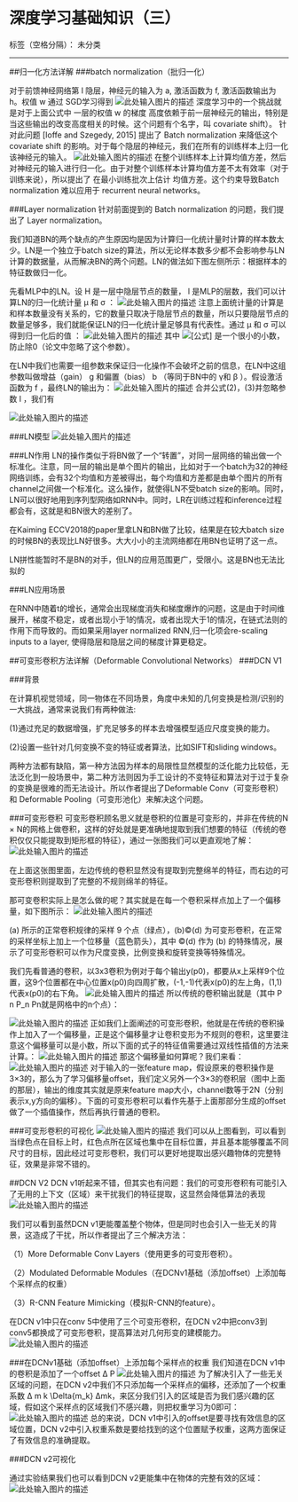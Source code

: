 ﻿# 深度学习基础知识（三）
标签（空格分隔）： 未分类

---
##归一化方法详解
###batch normalization（批归一化） 

 对于前馈神经网络第 l 隐层，神经元的输入为 a, 激活函数为 f, 激活函数输出为 h。权值 w 通过 SGD学习得到
![此处输入图片的描述][1]
 深度学习中的一个挑战就是对于上面公式中 一层的权值 w 的梯度 高度依赖于前一层神经元的输出，特别是当这些输出的改变高度相关的时候。这个问题有个名字，叫 covariate shift）。 针对此问题 [Ioffe and Szegedy, 2015] 提出了 Batch normalization 来降低这个 covariate shift 的影响。对于每个隐层的神经元，我们在所有的训练样本上归一化该神经元的输入。 
![此处输入图片的描述][2]
在整个训练样本上计算均值方差，然后对神经元的输入进行归一化。由于对整个训练样本计算均值方差不太有效率（对于训练来说），所以提出了 在最小训练批次上估计 均值方差。这个约束导致Batch normalization 难以应用于 recurrent neural networks。

###Layer normalization
针对前面提到的 Batch normalization 的问题，我们提出了 Layer normalization。

我们知道BN的两个缺点的产生原因均是因为计算归一化统计量时计算的样本数太少。LN是一个独立于batch size的算法，所以无论样本数多少都不会影响参与LN计算的数据量，从而解决BN的两个问题。LN的做法如下图左侧所示：根据样本的特征数做归一化。

先看MLP中的LN。设 H 是一层中隐层节点的数量， l 是MLP的层数，我们可以计算LN的归一化统计量 μ 和 σ  ： 
![此处输入图片的描述][3]
注意上面统计量的计算是和样本数量没有关系的，它的数量只取决于隐层节点的数量，所以只要隐层节点的数量足够多，我们就能保证LN的归一化统计量足够具有代表性。通过 μ 和 σ 可以得到归一化后的值  ：
![此处输入图片的描述][4]
其中 ![\[公式\]][5] 是一个很小的小数，防止除0（论文中忽略了这个参数）。

在LN中我们也需要一组参数来保证归一化操作不会破坏之前的信息，在LN中这组参数叫做增益（gain） g 和偏置（bias） b （等同于BN中的 γ和 β ）。假设激活函数为 f ，最终LN的输出为：
![此处输入图片的描述][6]
合并公式(2)，(3)并忽略参数 l ，我们有

![此处输入图片的描述][7]

###LN模型
![此处输入图片的描述][8]

###LN作用
LN的操作类似于将BN做了一个“转置”，对同一层网络的输出做一个标准化。注意，同一层的输出是单个图片的输出，比如对于一个batch为32的神经网络训练，会有32个均值和方差被得出，每个均值和方差都是由单个图片的所有channel之间做一个标准化。这么操作，就使得LN不受batch size的影响。同时，LN可以很好地用到序列型网络如RNN中。同时，LR在训练过程和inference过程都会有，这就是和BN很大的差别了。

在Kaiming ECCV2018的paper里拿LN和BN做了比较，结果是在较大batch size的时候BN的表现比LN好很多。大大小小的主流网络都在用BN也证明了这一点。

LN拼性能暂时不是BN的对手，但LN的应用范围更广，受限小。这是BN也无法比拟的

###LN应用场景


在RNN中随着t的增长，通常会出现梯度消失和梯度爆炸的问题，这是由于时间维展开，梯度不稳定，或者出现小于1的情况，或者出现大于1的情况，在链式法则的作用下而导致的。而如果采用layer normalized RNN,归一化项会re-scaling inputs to a layer, 使得隐层和隐层之间的梯度计算更稳定。


##可变形卷积方法详解（Deformable Convolutional Networks）
###DCN V1

###背景

在计算机视觉领域，同一物体在不同场景，角度中未知的几何变换是检测/识别的一大挑战，通常来说我们有两种做法:

(1)通过充足的数据增强，扩充足够多的样本去增强模型适应尺度变换的能力。

(2)设置一些针对几何变换不变的特征或者算法，比如SIFT和sliding windows。

两种方法都有缺陷，第一种方法因为样本的局限性显然模型的泛化能力比较低，无法泛化到一般场景中，第二种方法则因为手工设计的不变特征和算法对于过于复杂的变换是很难的而无法设计。所以作者提出了Deformable Conv（可变形卷积）和 Deformable Pooling（可变形池化）来解决这个问题。

###可变形卷积
可变形卷积顾名思义就是卷积的位置是可变形的，并非在传统的N × N的网格上做卷积，这样的好处就是更准确地提取到我们想要的特征（传统的卷积仅仅只能提取到矩形框的特征），通过一张图我们可以更直观地了解：
![此处输入图片的描述][9]

在上面这张图里面，左边传统的卷积显然没有提取到完整绵羊的特征，而右边的可变形卷积则提取到了完整的不规则绵羊的特征。

那可变卷积实际上是怎么做的呢？其实就是在每一个卷积采样点加上了一个偏移量，如下图所示：
![此处输入图片的描述][10]

(a) 所示的正常卷积规律的采样 9 个点（绿点），(b)©(d) 为可变形卷积，在正常的采样坐标上加上一个位移量（蓝色箭头），其中 ©(d) 作为 (b) 的特殊情况，展示了可变形卷积可以作为尺度变换，比例变换和旋转变换等特殊情况。

我们先看普通的卷积，以3x3卷积为例对于每个输出y(p0)，都要从x上采样9个位置，这9个位置都在中心位置x(p0)向四周扩散，(-1,-1)代表x(p0)的左上角，(1,1)代表x(p0)的右下角。
![此处输入图片的描述][11]
所以传统的卷积输出就是（其中 P n P_n Pn​就是网格中的n个点）：

![此处输入图片的描述][12]
正如我们上面阐述的可变形卷积，他就是在传统的卷积操作上加入了一个偏移量，正是这个偏移量才让卷积变形为不规则的卷积，这里要注意这个偏移量可以是小数，所以下面的式子的特征值需要通过双线性插值的方法来计算。：
![此处输入图片的描述][13]
那这个偏移量如何算呢？我们来看：
![此处输入图片的描述][14]
对于输入的一张feature map，假设原来的卷积操作是3×3的，那么为了学习偏移量offset，我们定义另外一个3×3的卷积层（图中上面的那层），输出的维度其实就是原来feature map大小，channel数等于2N（分别表示x,y方向的偏移）。下面的可变形卷积可以看作先基于上面那部分生成的offset做了一个插值操作，然后再执行普通的卷积。

###可变形卷积的可视化
![此处输入图片的描述][15]
我们可以从上图看到，可以看到当绿色点在目标上时，红色点所在区域也集中在目标位置，并且基本能够覆盖不同尺寸的目标，因此经过可变形卷积，我们可以更好地提取出感兴趣物体的完整特征，效果是非常不错的。

##DCN V2
DCN v1听起来不错，但其实也有问题：我们的可变形卷积有可能引入了无用的上下文（区域）来干扰我们的特征提取，这显然会降低算法的表现
![此处输入图片的描述][16]

我们可以看到虽然DCN v1更能覆盖整个物体，但是同时也会引入一些无关的背景，这造成了干扰，所以作者提出了三个解决方法：

（1）More Deformable Conv Layers（使用更多的可变形卷积）。

（2）Modulated Deformable Modules（在DCNv1基础（添加offset）上添加每个采样点的权重）

（3）R-CNN Feature Mimicking（模拟R-CNN的feature）。

在DCN v1中只在conv 5中使用了三个可变形卷积，在DCN v2中把conv3到conv5都换成了可变形卷积，提高算法对几何形变的建模能力。![此处输入图片的描述][17]

###在DCNv1基础（添加offset）上添加每个采样点的权重
我们知道在DCN v1中的卷积是添加了一个offset Δ P 
![此处输入图片的描述][18]
为了解决引入了一些无关区域的问题，在DCN v2中我们不只添加每一个采样点的偏移，还添加了一个权重系数 Δ m k \Delta{m_k} Δmk​，来区分我们引入的区域是否为我们感兴趣的区域，假如这个采样点的区域我们不感兴趣，则把权重学习为0即可：
![此处输入图片的描述][19]
总的来说，DCN v1中引入的offset是要寻找有效信息的区域位置，DCN v2中引入权重系数是要给找到的这个位置赋予权重，这两方面保证了有效信息的准确提取。

###DCN v2可视化

通过实验结果我们也可以看到DCN v2更能集中在物体的完整有效的区域：
![此处输入图片的描述][20]


  [1]: https://user-images.githubusercontent.com/86996619/125740175-a4ebecf9-9650-43a9-9795-7c4ba4ff49d6.png
  [2]: https://user-images.githubusercontent.com/86996619/125740182-f0eeeac7-e895-4680-aca6-d20d0ad2aa0f.png
  [3]: https://user-images.githubusercontent.com/86996619/125740192-17532ce4-a1b7-4cff-ac56-c37bcbcbb0db.png
  [4]: https://www.zhihu.com/equation?tex=%20%5Chat%7B%5Cmathbf%7Ba%7D%7D%5El%20=%20%5Cfrac%7B%5Cmathbf%7Ba%7D%5El%20-%20%5Cmu%5El%7D%7B%5Csqrt%7B%28%5Csigma%5El%29%5E2%20%2b%20%5Cepsilon%7D%7D%20%5Ctag2
  [5]: https://www.zhihu.com/equation?tex=%5Cepsilon
  [6]: https://www.zhihu.com/equation?tex=%5Cmathbf%7Bh%7D%5El%20=%20f%28%5Cmathbf%7Bg%7D%5El%20%5Codot%20%5Chat%7B%5Cmathbf%7Ba%7D%7D%5El%20%2b%20%5Cmathbf%7Bb%7D%5El%29%20%5Ctag3
  [7]: https://www.zhihu.com/equation?tex=%5Cmathbf%7Bh%7D%20=%20f%28%5Cfrac%7B%5Cmathbf%7Bg%7D%7D%7B%5Csqrt%7B%5Csigma%5E2%20%2b%20%5Cepsilon%7D%7D%20%5Codot%20%28%5Cmathbf%7Ba%7D%20-%20%5Cmu%29%2b%20%5Cmathbf%7Bb%7D%29%20%5Ctag4
  [8]: https://user-images.githubusercontent.com/86996619/125741499-7f211fc3-e4d4-4e4b-8f48-5e1f8209007c.png
  [9]: https://imgconvert.csdnimg.cn/aHR0cHM6Ly91cGxvYWQtaW1hZ2VzLmppYW5zaHUuaW8vdXBsb2FkX2ltYWdlcy8xNTcxMzExNS00Y2YzYWFmNDdjYjhhNDFkLnBuZw?x-oss-process=image/format,png
  [10]: https://imgconvert.csdnimg.cn/aHR0cHM6Ly91cGxvYWQtaW1hZ2VzLmppYW5zaHUuaW8vdXBsb2FkX2ltYWdlcy8xNTcxMzExNS1lYjQ2MWRjZDk2MWE3MzllLnBuZw?x-oss-process=image/format,png
  [11]: https://imgconvert.csdnimg.cn/aHR0cHM6Ly91cGxvYWQtaW1hZ2VzLmppYW5zaHUuaW8vdXBsb2FkX2ltYWdlcy8xNTcxMzExNS0yZWM5OGUyZWE1OTQzYTQ3LnBuZw?x-oss-process=image/format,png
  [12]: https://imgconvert.csdnimg.cn/aHR0cHM6Ly91cGxvYWQtaW1hZ2VzLmppYW5zaHUuaW8vdXBsb2FkX2ltYWdlcy8xNTcxMzExNS1mYWU4ZmZkM2M2MjUzMDVmLnBuZw?x-oss-process=image/format,png
  [13]: https://imgconvert.csdnimg.cn/aHR0cHM6Ly91cGxvYWQtaW1hZ2VzLmppYW5zaHUuaW8vdXBsb2FkX2ltYWdlcy8xNTcxMzExNS0xZWFlYTgzYjdmNjJjMDcyLnBuZw?x-oss-process=image/format,png
  [14]: https://imgconvert.csdnimg.cn/aHR0cHM6Ly91cGxvYWQtaW1hZ2VzLmppYW5zaHUuaW8vdXBsb2FkX2ltYWdlcy8xNTcxMzExNS1kN2FmYTZkYzA2NjU4NzkzLnBuZw?x-oss-process=image/format,png
  [15]: https://imgconvert.csdnimg.cn/aHR0cHM6Ly91cGxvYWQtaW1hZ2VzLmppYW5zaHUuaW8vdXBsb2FkX2ltYWdlcy8xNTcxMzExNS1kZTNkOTkzZDAxNzI3ZmUxLnBuZw?x-oss-process=image/format,png
  [16]: https://imgconvert.csdnimg.cn/aHR0cHM6Ly91cGxvYWQtaW1hZ2VzLmppYW5zaHUuaW8vdXBsb2FkX2ltYWdlcy8xNTcxMzExNS0zOTNiMGMyYzExMDg3YTViLnBuZw?x-oss-process=image/format,png
  [17]: https://imgconvert.csdnimg.cn/aHR0cHM6Ly91cGxvYWQtaW1hZ2VzLmppYW5zaHUuaW8vdXBsb2FkX2ltYWdlcy8xNTcxMzExNS01NTFiNWNiYTZjNjQwYjU4LnBuZw?x-oss-process=image/format,png
  [18]: https://imgconvert.csdnimg.cn/aHR0cHM6Ly91cGxvYWQtaW1hZ2VzLmppYW5zaHUuaW8vdXBsb2FkX2ltYWdlcy8xNTcxMzExNS02NGVkNmM3NDkwZGI2YTc3LnBuZw?x-oss-process=image/format,png
  [19]: https://imgconvert.csdnimg.cn/aHR0cHM6Ly91cGxvYWQtaW1hZ2VzLmppYW5zaHUuaW8vdXBsb2FkX2ltYWdlcy8xNTcxMzExNS0yYTZjZDMyOTZiMzZlYTVkLnBuZw?x-oss-process=image/format,png
  [20]: https://imgconvert.csdnimg.cn/aHR0cHM6Ly91cGxvYWQtaW1hZ2VzLmppYW5zaHUuaW8vdXBsb2FkX2ltYWdlcy8xNTcxMzExNS02NTQxZmZkNzliMjc4ZTBhLnBuZw?x-oss-process=image/format,png